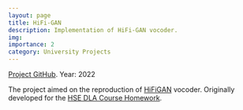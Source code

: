 ```yaml
---
layout: page
title: HiFi-GAN
description: Implementation of HiFi-GAN vocoder.
img:
importance: 2
category: University Projects
---
```


[Project GitHub](https://github.com/Blinorot/HiFiGAN). Year: 2022

The project aimed on the reproduction of [HiFiGAN](https://arxiv.org/abs/2010.05646) vocoder. Originally developed for the [HSE DLA Course Homework](https://github.com/markovka17/dla/tree/2022/hw4_nv).